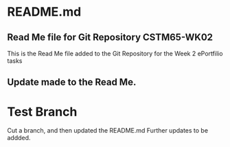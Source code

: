 # README.md
## Read Me file for Git Repository CSTM65-WK02

This is the Read Me file added to the Git Repository for the Week 2 ePortfilio tasks

## Update made to the Read Me.
# Test Branch

Cut a branch, and then updated the README.md  Further updates to be addded.
